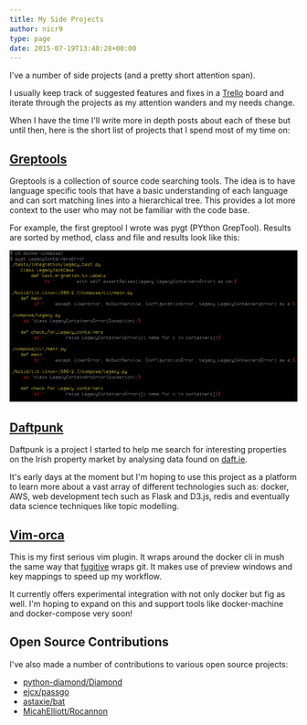 ```yaml
---
title: My Side Projects
author: nicr9
type: page
date: 2015-07-19T13:40:28+00:00
---
```


I've a number of side projects (and a pretty short attention span).

I usually keep track of suggested features and fixes in a [Trello][1] board and iterate through the projects as my attention wanders and my needs change.

When I have the time I'll write more in depth posts about each of these but until then, here is the short list of projects that I spend most of my time on:

## **[Greptools][2]**

Greptools is a collection of source code searching tools. The idea is to have language specific tools that have a basic understanding of each language and can sort matching lines into a hierarchical tree. This provides a lot more context to the user who may not be familiar with the code base.

For example, the first greptool I wrote was pygt (PYthon GrepTool). Results are sorted by method, class and file and results look like this:

![pygt example](/wp-content/uploads/2015/07/pygt_example.png)

## **[Daftpunk][3]**

Daftpunk is a project I started to help me search for interesting properties on the Irish property market by analysing data found on [daft.ie][4].

It's early days at the moment but I'm hoping to use this project as a platform to learn more about a vast array of different technologies such as: docker, AWS, web development tech such as Flask and D3.js, redis and eventually data science techniques like topic modelling.

## **[Vim-orca][5]**

This is my first serious vim plugin. It wraps around the docker cli in mush the same way that [fugitive][6] wraps git. It makes use of preview windows and key mappings to speed up my workflow.

It currently offers experimental integration with not only docker but fig as well. I'm hoping to expand on this and support tools like docker-machine and docker-compose very soon!

## Open Source Contributions

I've also made a number of contributions to various open source projects:

  * [python-diamond/Diamond][7]
  * [ejcx/passgo][8]
  * [astaxie/bat][9]
  * [MicahElliott/Rocannon][10]

 [1]: http://trello.com
 [2]: https://github.com/nicr9/greptools
 [3]: https://github.com/nicr9/daftpunk
 [4]: http://daft.ie
 [5]: https://github.com/nicr9/vim-orca
 [6]: https://github.com/tpope/vim-fugitive
 [7]: https://github.com/python-diamond/Diamond
 [8]: https://github.com/ejcx/passgo
 [9]: https://github.com/astaxie/bat
 [10]: https://github.com/MicahElliott/Rocannon
